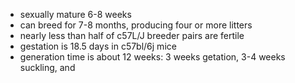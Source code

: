 - sexually mature 6-8 weeks
- can breed for 7-8 months, producing four or more litters
- nearly less than half of c57L/J breeder pairs are fertile
- gestation is 18.5 days in c57bl/6j mice
- generation time is about 12 weeks: 3 weeks getation, 3-4 weeks suckling, and 